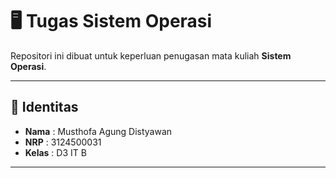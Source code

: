# 🖥️ Tugas Sistem Operasi

Repositori ini dibuat untuk keperluan penugasan mata kuliah **Sistem Operasi**.

---

## 👤 Identitas
- **Nama** : Musthofa Agung Distyawan
- **NRP** : 3124500031
- **Kelas** : D3 IT B

---

